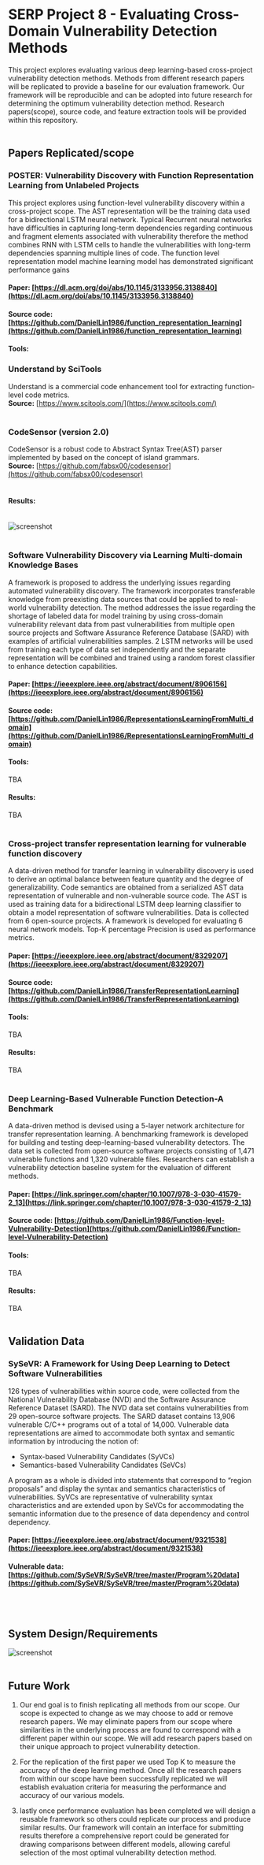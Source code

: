 # SERP Project 8 - Evaluating Cross-Domain Vulnerability Detection Methods

This project explores evaluating various deep learning-based cross-project vulnerability detection methods. Methods from different research papers will be replicated to provide a baseline for our evaluation framework. Our framework will be reproducible and can be adopted into future research for determining the optimum vulnerability detection method. Research papers(scope), source code, and feature extraction tools will be provided within this repository.<br /><br />

## Papers Replicated/scope
### POSTER: Vulnerability Discovery with Function Representation Learning from Unlabeled Projects 
This project explores using function-level vulnerability discovery within a cross-project scope. The AST representation will be the training data used for a bidirectional LSTM neural network. Typical Recurrent neural networks have difficulties in capturing long-term dependencies regarding continuous and fragment elements associated with vulnerability therefore the method combines RNN with LSTM cells to handle the vulnerabilities with long-term dependencies spanning multiple lines of code. The function level representation model machine learning model has demonstrated significant performance gains
#### Paper: [https://dl.acm.org/doi/abs/10.1145/3133956.3138840](https://dl.acm.org/doi/abs/10.1145/3133956.3138840)
#### Source code: [https://github.com/DanielLin1986/function_representation_learning](https://github.com/DanielLin1986/function_representation_learning)
#### Tools:

### Understand by SciTools
Understand is a commercial code enhancement tool for extracting function-level code metrics.<br />
<b>Source:</b> [https://www.scitools.com/](https://www.scitools.com/)<br /><br />

### CodeSensor (version 2.0)
CodeSensor is a robust code to Abstract Syntax Tree(AST) parser implemented by based on the concept of island grammars.<br />
<b>Source:</b> [https://github.com/fabsx00/codesensor](https://github.com/fabsx00/codesensor)<br /><br />
#### Results: <br /><br />
![screenshot](https://github.com/arpit2412/g8-serp2021/blob/main/Paper%20Replication%20Attempt%20Results/POSTER%20Vulnerability%20Discovery%20with%20Function%20Representation%20Learning%20from%20Unlabeled%20Projects/results.png)<br /><br />

### Software Vulnerability Discovery via Learning Multi-domain Knowledge Bases 
A framework is proposed to address the underlying issues regarding automated vulnerability discovery. The framework incorporates transferable knowledge from preexisting data sources that could be applied to real-world vulnerability detection. The method addresses the issue regarding the shortage of labeled data for model training by using cross-domain vulnerability relevant data from past vulnerabilities from multiple open source projects and Software Assurance Reference Database (SARD) with examples of artificial vulnerabilities samples.  2 LSTM networks will be used from training each type of data set independently and the separate representation will be combined and trained using a random forest classifier to enhance detection capabilities.  
#### Paper: [https://ieeexplore.ieee.org/abstract/document/8906156](https://ieeexplore.ieee.org/abstract/document/8906156)
#### Source code: [https://github.com/DanielLin1986/RepresentationsLearningFromMulti_domain](https://github.com/DanielLin1986/RepresentationsLearningFromMulti_domain)
#### Tools:
TBA
#### Results: 
TBA<br /><br />

### Cross-project transfer representation learning for vulnerable function discovery 
A data-driven method for transfer learning in vulnerability discovery is used to derive an optimal balance between feature quantity and the degree of generalizability. Code semantics are obtained from a serialized AST data representation of vulnerable and non-vulnerable source code. The AST is used as training data for a bidirectional LSTM deep learning classifier to obtain a model representation of software vulnerabilities. Data is collected from 6 open-source projects. A framework is developed for evaluating 6 neural network models. Top-K percentage Precision is used as performance metrics. 
#### Paper: [https://ieeexplore.ieee.org/abstract/document/8329207](https://ieeexplore.ieee.org/abstract/document/8329207)
#### Source code: [https://github.com/DanielLin1986/TransferRepresentationLearning](https://github.com/DanielLin1986/TransferRepresentationLearning)
#### Tools:
TBA
#### Results: 
TBA<br /><br />

### Deep Learning-Based Vulnerable Function Detection-A Benchmark 
A data-driven method is devised using a 5-layer network architecture for transfer representation learning. A benchmarking framework is developed for building and testing deep-learning-based vulnerability detectors. The data set is collected from open-source software projects consisting of 1,471 vulnerable functions and 1,320 vulnerable files. Researchers can establish a vulnerability detection baseline system for the evaluation of different methods. 
#### Paper: [https://link.springer.com/chapter/10.1007/978-3-030-41579-2_13](https://link.springer.com/chapter/10.1007/978-3-030-41579-2_13)
#### Source code: [https://github.com/DanielLin1986/Function-level-Vulnerability-Detection](https://github.com/DanielLin1986/Function-level-Vulnerability-Detection)
#### Tools:
TBA
#### Results: 
TBA<br /><br />

## Validation Data

### SySeVR: A Framework for Using Deep Learning to Detect Software Vulnerabilities
126 types of vulnerabilities within source code, were collected from the National Vulnerability Database (NVD) and the Software Assurance Reference Dataset (SARD). The NVD data set contains vulnerabilities from 29 open-source software projects. The SARD dataset contains 13,906 vulnerable C/C++ programs out of a total of 14,000. Vulnerable data representations are aimed to accommodate both syntax and semantic information by introducing the notion of: 
- Syntax-based Vulnerability Candidates (SyVCs)  
- Semantics-based Vulnerability Candidates (SeVCs) 
 
 A program as a whole is divided into statements that correspond to “region proposals” and display the syntax and semantics characteristics of vulnerabilities. SyVCs are representative of vulnerability syntax characteristics and are extended upon by SeVCs for accommodating the semantic information due to the presence of data dependency and control dependency.

#### Paper: [https://ieeexplore.ieee.org/abstract/document/9321538](https://ieeexplore.ieee.org/abstract/document/9321538)
#### Vulnerable data: [https://github.com/SySeVR/SySeVR/tree/master/Program%20data](https://github.com/SySeVR/SySeVR/tree/master/Program%20data)
<br /><br />

## System Design/Requirements
![screenshot](https://github.com/arpit2412/g8-serp2021/blob/David-documents/resource/system_design.png)<br /><br />

## Future Work
1. Our end goal is to finish replicating all methods from our scope. Our scope is expected to change as we may choose to add or remove research papers. We may eliminate papers from our scope where similarities in the underlying process are found to correspond with a different paper within our scope. We will add research papers based on their unique approach to project vulnerability detection.  

2. For the replication of the first paper we used Top K to measure the accuracy of the deep learning method. Once all the research papers from within our scope have been successfully replicated we will establish evaluation criteria for measuring the performance and accuracy of our various models. 

3. lastly once performance evaluation has been completed we will design a reusable framework so others could replicate our process and produce similar results. Our framework will contain an interface for submitting results therefore a comprehensive report could be generated for drawing comparisons between different models, allowing careful selection of the most optimal vulnerability detection method.
